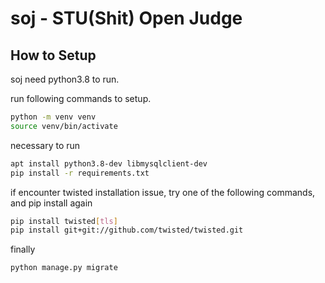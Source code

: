 # soj - STU(Shit) Open Judge

## How to Setup
soj need python3.8 to run.

run following commands to setup.
```bash
python -m venv venv
source venv/bin/activate
```
necessary to run 
```bash
apt install python3.8-dev libmysqlclient-dev
pip install -r requirements.txt
```
if encounter twisted installation issue, try one of the following commands, and pip install again
```bash
pip install twisted[tls]
pip install git+git://github.com/twisted/twisted.git
```
finally
```bash
python manage.py migrate
```
